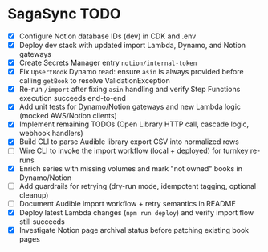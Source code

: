 # SagaSync TODO

- [x] Configure Notion database IDs (dev) in CDK and .env
- [x] Deploy dev stack with updated import Lambda, Dynamo, and Notion gateways
- [x] Create Secrets Manager entry `notion/internal-token`
- [x] Fix `UpsertBook` Dynamo read: ensure `asin` is always provided before calling `getBook` to resolve ValidationException
- [x] Re-run `/import` after fixing `asin` handling and verify Step Functions execution succeeds end-to-end
- [x] Add unit tests for Dynamo/Notion gateways and new Lambda logic (mocked AWS/Notion clients)
- [x] Implement remaining TODOs (Open Library HTTP call, cascade logic, webhook handlers)
- [x] Build CLI to parse Audible library export CSV into normalized rows
- [ ] Wire CLI to invoke the import workflow (local + deployed) for turnkey re-runs
- [x] Enrich series with missing volumes and mark "not owned" books in Dynamo/Notion
- [ ] Add guardrails for retrying (dry-run mode, idempotent tagging, optional cleanup)
- [ ] Document Audible import workflow + retry semantics in README
- [x] Deploy latest Lambda changes (`npm run deploy`) and verify import flow still succeeds
- [x] Investigate Notion page archival status before patching existing book pages
